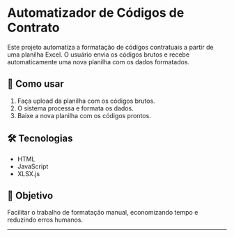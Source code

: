# Automatizador de Códigos de Contrato

Este projeto automatiza a formatação de códigos contratuais a partir de uma planilha Excel. O usuário envia os códigos brutos e recebe automaticamente uma nova planilha com os dados formatados.

## 🚀 Como usar

1. Faça upload da planilha com os códigos brutos.
2. O sistema processa e formata os dados.
3. Baixe a nova planilha com os códigos prontos.

## 🛠️ Tecnologias

- HTML
- JavaScript
- XLSX.js

## 📌 Objetivo

Facilitar o trabalho de formatação manual, economizando tempo e reduzindo erros humanos.

---

